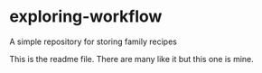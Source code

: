 # exploring-workflow
A simple repository for storing family recipes

This is the readme file. There are many like it but this one is mine. 
